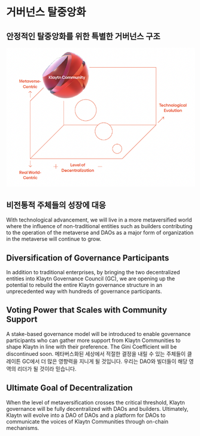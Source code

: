 # 거버넌스 탈중앙화

## 안정적인 탈중앙화를 위한 특별한 거버넌스 구조

![](images/governance.png)

## 비전통적 주체들의 성장에 대응<a id="response-to-non-traditional-entities"></a>
With technological advancement, we will live in a more metaversified world where the influence of non-traditional entities such as builders contributing to the operation of the metaverse and DAOs as a major form of organization in the metaverse will continue to grow.

## Diversification of Governance Participants <a id="diversification-of-governance-participants"></a>
In addition to traditional enterprises, by bringing the two decentralized entities into Klaytn Governance Council (GC), we are opening up the potential to rebuild the entire Klaytn governance structure in an unprecedented way with hundreds of governance participants.

## Voting Power that Scales with Community Support <a id="voting-power-that-scales-with-community-support"></a>
A stake-based governance model will be introduced to enable governance participants who can gather more support from Klaytn Communities to shape Klaytn in line with their preference. The Gini Coefficient will be discontinued soon. 메타버스화된 세상에서 적절한 결정을 내릴 수 있는 주체들이 클레이튼 GC에서 더 많은 영향력을 지니게 될 것입니다. 우리는 DAO와 빌더들이 해당 영역의 리더가 될 것이라 믿습니다.

## Ultimate Goal of Decentralization <a id="ultimate-goal-of-decentralization"></a>
When the level of metaversification crosses the critical threshold, Klaytn governance will be fully decentralized with DAOs and builders. Ultimately, Klaytn will evolve into a DAO of DAOs and a platform for DAOs to communicate the voices of Klaytn Communities through on-chain mechanisms.
